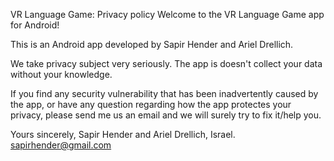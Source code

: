 VR Language Game: Privacy policy
Welcome to the VR Language Game app for Android!

This is an Android app developed by Sapir Hender and Ariel Drellich.

We take privacy subject very seriously. The app is doesn't collect your data without your knowledge.


If you find any security vulnerability that has been inadvertently caused by the app, or have any question regarding how the app protectes your privacy, please send me us an email and we will surely try to fix it/help you.

Yours sincerely,
Sapir Hender and Ariel Drellich,
Israel.
sapirhender@gmail.com